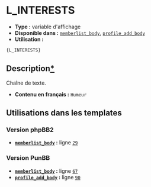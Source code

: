 # L_INTERESTS
* __Type :__ variable d'affichage
* __Disponible dans :__ [`memberlist_body`](../tpl/var/memberlist_body.md#readme), [`profile_add_body`](../tpl/var/profile_add_body.md#readme)
* __Utilisation :__

```html
{L_INTERESTS}
```

## Description[*](https://fa-tvars.appspot.com/var/L_INTERESTS)
Chaîne de texte.

* __Contenu en français :__ `Humeur`

## Utilisations dans les templates

### Version phpBB2
* __[`memberlist_body`](../tpl/var/memberlist_body.md#readme) :__ ligne [`29`](../tpl/src/subsilver/memberlist_body.tpl#L29)

### Version PunBB
* __[`memberlist_body`](../tpl/var/memberlist_body.md#readme) :__ ligne [`67`](../tpl/src/punbb/memberlist_body.tpl#L67)
* __[`profile_add_body`](../tpl/var/profile_add_body.md#readme) :__ ligne [`90`](../tpl/src/punbb/profile_add_body.tpl#L90)